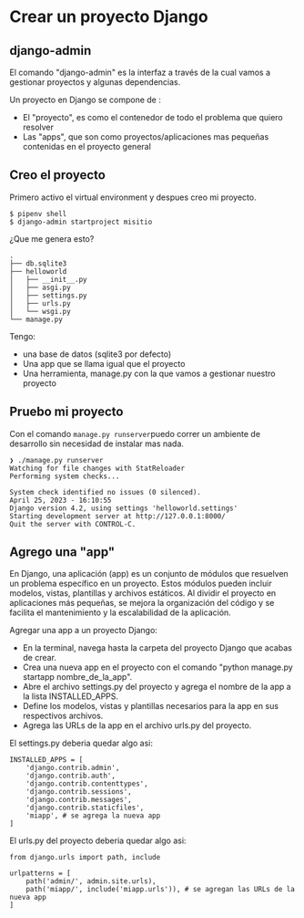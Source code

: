 # Crear un proyecto Django

## django-admin 

El comando "django-admin" es la interfaz a través de la cual vamos a gestionar proyectos y algunas dependencias.

Un proyecto en Django se compone de :

- El "proyecto", es como el contenedor de todo el problema que quiero resolver
- Las "apps", que son como proyectos/aplicaciones mas pequeñas contenidas en el proyecto general

## Creo el proyecto

Primero activo el virtual environment y despues creo mi proyecto.

```
$ pipenv shell
$ django-admin startproject misitio
```

¿Que me genera esto?

```
.
├── db.sqlite3
├── helloworld
│   ├── __init__.py
│   ├── asgi.py
│   ├── settings.py
│   ├── urls.py
│   └── wsgi.py
└── manage.py
```

Tengo:

- una base de datos (sqlite3 por defecto)
- Una app que se llama igual que el proyecto
- Una herramienta, manage.py con la que vamos a gestionar nuestro proyecto

## Pruebo mi proyecto

Con el comando ```manage.py runserver```puedo correr un ambiente de desarrollo sin necesidad de instalar mas nada.

```
❯ ./manage.py runserver
Watching for file changes with StatReloader
Performing system checks...

System check identified no issues (0 silenced).
April 25, 2023 - 16:10:55
Django version 4.2, using settings 'helloworld.settings'
Starting development server at http://127.0.0.1:8000/
Quit the server with CONTROL-C.
```

## Agrego una "app"

En Django, una aplicación (app) es un conjunto de módulos que resuelven un problema específico en un proyecto. Estos módulos pueden incluir modelos, vistas, plantillas y archivos estáticos. Al dividir el proyecto en aplicaciones más pequeñas, se mejora la organización del código y se facilita el mantenimiento y la escalabilidad de la aplicación.

Agregar una app a un proyecto Django:

- En la terminal, navega hasta la carpeta del proyecto Django que acabas de crear.
- Crea una nueva app en el proyecto con el comando "python manage.py startapp nombre_de_la_app".
- Abre el archivo settings.py del proyecto y agrega el nombre de la app a la lista INSTALLED_APPS.
- Define los modelos, vistas y plantillas necesarios para la app en sus respectivos archivos.
- Agrega las URLs de la app en el archivo urls.py del proyecto.

El settings.py deberia quedar algo asi:

```
INSTALLED_APPS = [
    'django.contrib.admin',
    'django.contrib.auth',
    'django.contrib.contenttypes',
    'django.contrib.sessions',
    'django.contrib.messages',
    'django.contrib.staticfiles',
    'miapp', # se agrega la nueva app
]
```

El urls.py del proyecto deberia quedar algo asi:

```
from django.urls import path, include

urlpatterns = [
    path('admin/', admin.site.urls),
    path('miapp/', include('miapp.urls')), # se agregan las URLs de la nueva app
]
```